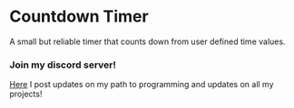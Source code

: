# Countdown Timer
A small but reliable timer that counts down from user defined time values.
### Join my discord server!
[Here](https://discord.gg/r4BjqPDFjf) I post updates on my path to programming and updates on all my projects!
